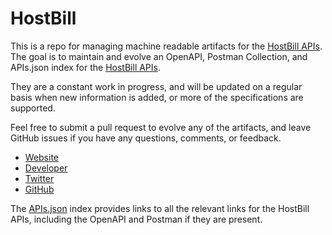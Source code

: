 # HostBillThis is a repo for managing machine readable artifacts for the [HostBill APIs](http://hostbillapp.com/). The goal is to maintain and evolve an OpenAPI, Postman Collection, and APIs.json index for the [HostBill APIs](http://hostbillapp.com/).They are a constant work in progress, and will be updated on a regular basis when new information is added, or more of the specifications are supported.Feel free to submit a pull request to evolve any of the artifacts, and leave GitHub issues if you have any questions, comments, or feedback.- [Website](http://hostbillapp.com/)- [Developer](http://hostbillapp.com/)- [Twitter](https://twitter.com/hostbill)- [GitHub](https://github.com/hostbill)The [APIs.json](https://github.com/api-evangelist/hostbill/blob/master/apis.json) index provides links to all the relevant links for the HostBill APIs, including the OpenAPI and Postman if they are present.